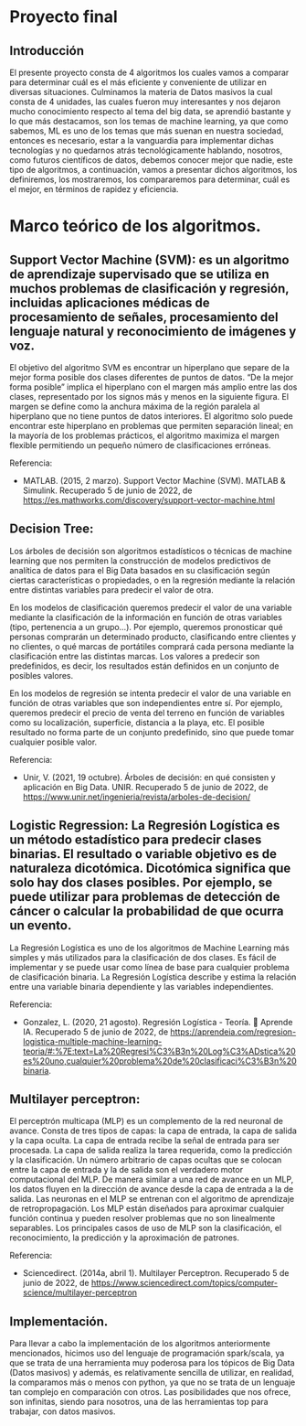 

# Proyecto final

## Introducción
El presente proyecto consta de 4 algoritmos los cuales vamos a comparar para determinar cuál es el más eficiente y conveniente de utilizar en diversas situaciones. 
Culminamos la materia de Datos masivos la cual consta de 4 unidades, las cuales fueron muy interesantes y nos dejaron mucho conocimiento respecto al tema del big data, se aprendió bastante y lo que más destacamos, son los temas de machine learning, ya que como sabemos, ML es uno de los temas que más suenan en nuestra sociedad, entonces es necesario, estar a la vanguardia para implementar dichas tecnologías y no quedarnos atrás tecnológicamente hablando, nosotros, como futuros científicos de datos, debemos conocer mejor que nadie, este tipo de algoritmos, a continuación, vamos a presentar dichos algoritmos, los definiremos, los mostraremos, los compararemos para determinar, cuál es el mejor, en términos de rapidez y eficiencia.

# Marco teórico de los algoritmos.

## Support Vector Machine (SVM): es un algoritmo de aprendizaje supervisado que se utiliza en muchos problemas de clasificación y regresión, incluidas aplicaciones médicas de procesamiento de señales, procesamiento del lenguaje natural y reconocimiento de imágenes y voz.

El objetivo del algoritmo SVM es encontrar un hiperplano que separe de la mejor forma posible dos clases diferentes de puntos de datos. “De la mejor forma posible” implica el hiperplano con el margen más amplio entre las dos clases, representado por los signos más y menos en la siguiente figura. El margen se define como la anchura máxima de la región paralela al hiperplano que no tiene puntos de datos interiores. El algoritmo solo puede encontrar este hiperplano en problemas que permiten separación lineal; en la mayoría de los problemas prácticos, el algoritmo maximiza el margen flexible permitiendo un pequeño número de clasificaciones erróneas.


Referencia: 
- MATLAB. (2015, 2 marzo). Support Vector Machine (SVM). MATLAB & Simulink. Recuperado 5 de junio de 2022, de https://es.mathworks.com/discovery/support-vector-machine.html








## Decision Tree:
Los árboles de decisión son algoritmos estadísticos o técnicas de machine learning que nos permiten la construcción de modelos predictivos de analítica de datos para el Big Data basados en su clasificación según ciertas características o propiedades, o en la regresión mediante la relación entre distintas variables para predecir el valor de otra.

En los modelos de clasificación queremos predecir el valor de una variable mediante la clasificación de la información en función de otras variables (tipo, pertenencia a un grupo…). Por ejemplo, queremos pronosticar qué personas comprarán un determinado producto, clasificando entre clientes y no clientes, o qué marcas de portátiles comprará cada persona mediante la clasificación entre las distintas marcas. Los valores a predecir son predefinidos, es decir, los resultados están definidos en un conjunto de posibles valores.

En los modelos de regresión se intenta predecir el valor de una variable en función de otras variables que son independientes entre sí. Por ejemplo, queremos predecir el precio de venta del terreno en función de variables como su localización, superficie, distancia a la playa, etc. El posible resultado no forma parte de un conjunto predefinido, sino que puede tomar cualquier posible valor.

Referencia: 
- Unir, V. (2021, 19 octubre). Árboles de decisión: en qué consisten y aplicación en Big Data. UNIR. Recuperado 5 de junio de 2022, de https://www.unir.net/ingenieria/revista/arboles-de-decision/





## Logistic Regression: La Regresión Logística es un método estadístico para predecir clases binarias. El resultado o variable objetivo es de naturaleza dicotómica. Dicotómica significa que solo hay dos clases posibles. Por ejemplo, se puede utilizar para problemas de detección de cáncer o calcular la probabilidad de que ocurra un evento.

La Regresión Logística es uno de los algoritmos de Machine Learning más simples y más utilizados para la clasificación de dos clases. Es fácil de implementar y se puede usar como línea de base para cualquier problema de clasificación binaria. La Regresión Logística describe y estima la relación entre una variable binaria dependiente y las variables independientes.

Referencia: 
- Gonzalez, L. (2020, 21 agosto). Regresión Logística - Teoría. 🤖 Aprende IA. Recuperado 5 de junio de 2022, de https://aprendeia.com/regresion-logistica-multiple-machine-learning-teoria/#:%7E:text=La%20Regresi%C3%B3n%20Log%C3%ADstica%20es%20uno,cualquier%20problema%20de%20clasificaci%C3%B3n%20binaria.
















## Multilayer perceptron:
El perceptrón multicapa (MLP) es un complemento de la red neuronal de avance. Consta de tres tipos de capas: la capa de entrada, la capa de salida y la capa oculta. La capa de entrada recibe la señal de entrada para ser procesada. La capa de salida realiza la tarea requerida, como la predicción y la clasificación. Un número arbitrario de capas ocultas que se colocan entre la capa de entrada y la de salida son el verdadero motor computacional del MLP. De manera similar a una red de avance en un MLP, los datos fluyen en la dirección de avance desde la capa de entrada a la de salida. Las neuronas en el MLP se entrenan con el algoritmo de aprendizaje de retropropagación. Los MLP están diseñados para aproximar cualquier función continua y pueden resolver problemas que no son linealmente separables. Los principales casos de uso de MLP son la clasificación, el reconocimiento, la predicción y la aproximación de patrones.

Referencia: 
- Sciencedirect. (2014a, abril 1). Multilayer Perceptron. Recuperado 5 de junio de 2022, de https://www.sciencedirect.com/topics/computer-science/multilayer-perceptron


















## Implementación.
Para llevar a cabo la implementación de los algoritmos anteriormente mencionados, hicimos uso del lenguaje de programación spark/scala, ya que se trata de una herramienta muy poderosa para los tópicos de Big Data (Datos masivos) y además, es relativamente sencilla de utilizar, en realidad, la comparamos más o menos con python, ya que no se trata de un lenguaje tan complejo en comparación con otros. Las posibilidades que nos ofrece, son infinitas, siendo para nosotros, una de las herramientas top para trabajar, con datos masivos.





